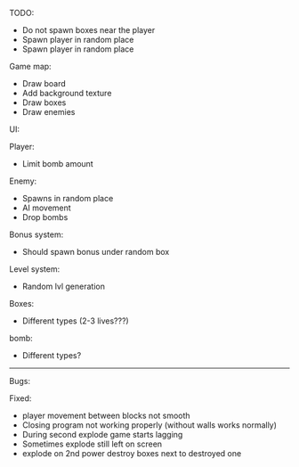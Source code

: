 TODO:
  - Do not spawn boxes near the player
  - Spawn player in random place
  - Spawn player in random place 


Game map:
  + Draw board
  + Add background texture 
  + Draw boxes
  + Draw enemies

UI: 
  
Player:
  - Limit bomb amount

Enemy:
  - Spawns in random place
  - AI movement
  - Drop bombs 

Bonus system:
  - Should spawn bonus under random box

Level system:
  - Random lvl generation 
  
Boxes:
  - Different types (2-3 lives???)

bomb:
  - Different types? 

--------------------------------------------
Bugs:



Fixed:
- player movement between blocks not smooth
- Closing program not working properly (without walls works normally)
- During second explode game starts lagging
- Sometimes explode still left on screen
- explode on 2nd power destroy boxes next to destroyed one 






